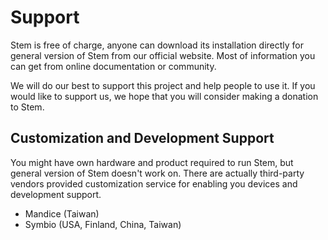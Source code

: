 
# Support

Stem is free of charge, anyone can download its installation directly for general version of Stem from our official website. Most of information you can get from online documentation or community.

We will do our best to support this project and help people to use it. If you would like to support us, we hope that you will consider making a donation to Stem.

## Customization and Development Support

You might have own hardware and product required to run Stem, but general version of Stem doesn't work on. There are actually third-party vendors provided customization service for enabling you devices and development support.

* Mandice (Taiwan)
* Symbio (USA, Finland, China, Taiwan)

